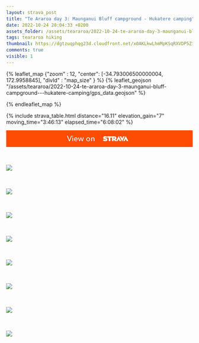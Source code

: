 ```yaml
---
layout: strava_post
title: "Te Araroa day 3: Maunganui Bluff campground - Hukatere camping"
date: 2022-10-24 20:04:33 +0200
assets_folder: /assets/teararoa/2022-10-24-te-araroa-day-3-maunganui-bluff-campground---hukatere-camping
tags: teararoa hiking
thumbnail: https://dgtzuqphqg23d.cloudfront.net/x0AKLkwLhmMpKSqRXVDP5ZiVbVaDAVQnqjqkVR5n9LU-1024x768.jpg
comments: true
visible: 1
---
```



{% leaflet_map {"zoom" : 12,
                  "center": [-34.793006500000004, 172.9958845],
                 "divId" : "map_size" } %}
    {% leaflet_geojson "/assets/teararoa/2022-10-24-te-araroa-day-3-maunganui-bluff-campground---hukatere-camping/gps_data.geojson" %}

{% endleaflet_map %}





{% include strava_table.html distance="16.11" elevation_gain="7" moving_time="3:46:13" elapsed_time="6:08:02" %}

[![](/assets/strava.jpg)](https://www.strava.com/activities/8014853527)


<br />

![](https://dgtzuqphqg23d.cloudfront.net/x0AKLkwLhmMpKSqRXVDP5ZiVbVaDAVQnqjqkVR5n9LU-1024x768.jpg)


<br />

![](https://dgtzuqphqg23d.cloudfront.net/K-my9U4dIofTqKQWF0l9pxQ_geQapb52XUlgtZ1DUdM-1024x768.jpg)


<br />

![](https://dgtzuqphqg23d.cloudfront.net/vdk49IYZf2Cy-CA7fHjVs2zCsZM87GgnYb669KfOg10-1024x768.jpg)


<br />

![](https://dgtzuqphqg23d.cloudfront.net/gnc1dXTZk1WxuhKyk2IAuM90RknX0TjRqlqELwG-F8Q-1024x768.jpg)


<br />

![](https://dgtzuqphqg23d.cloudfront.net/VHYec1_Dt6MAo41reeQLPuZ2_VjqYVf44kxiVi14JGM-1024x768.jpg)


<br />

![](https://dgtzuqphqg23d.cloudfront.net/ACOEl-jguCDX6d-bQfJvcxy-oRClPrTY8T03VuRJXeE-1024x768.jpg)


<br />

![](https://dgtzuqphqg23d.cloudfront.net/X0fFmN8Sovl2iSqjIlSAgeBEoqzjUMdyDFbL-fzJZVo-1024x768.jpg)


<br />

![](https://dgtzuqphqg23d.cloudfront.net/uh5WwDeZr3bayTOFM617IIhXhvZht4FL2e-PrAik4nM-1024x768.jpg)
